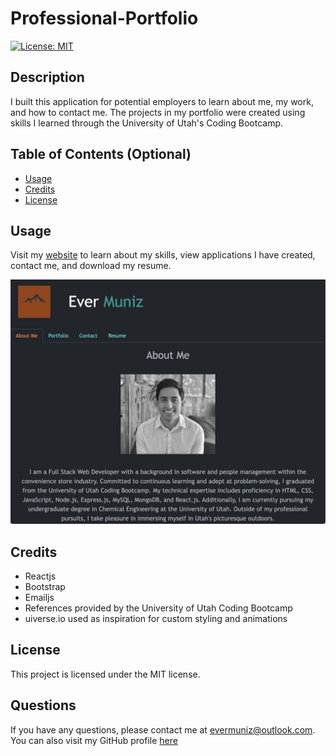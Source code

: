 # Professional-Portfolio
 [![License: MIT](https://img.shields.io/badge/License-MIT-yellow.svg)](https://opensource.org/licenses/MIT)

## Description

I built this application for potential employers to learn about me, my work, and how to contact me. The projects in my portfolio were created using skills I learned through the University of Utah's Coding Bootcamp.   


## Table of Contents (Optional)

- [Usage](#usage)
- [Credits](#credits)
- [License](#license)


## Usage
Visit my [website]() to learn about my skills, view applications I have created, contact me, and download my resume. 

![Screenshot of the application](./src/Images/appScreenshot.jpeg)

## Credits
- Reactjs
- Bootstrap
- Emailjs
- References provided by the University of Utah Coding Bootcamp
- uiverse.io used as inspiration for custom styling and animations



## License
This project is licensed under the MIT license.


  ## Questions

  If you have any questions, please contact me at evermuniz@outlook.com.
  You can also visit my GitHub profile [here](https://github.com/evermuniz/)
